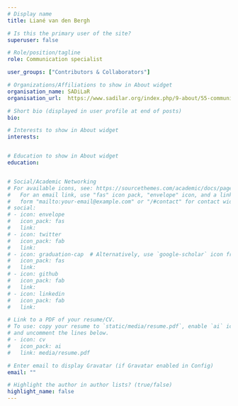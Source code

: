 ```yaml
---
# Display name
title: Liané van den Bergh

# Is this the primary user of the site?
superuser: false

# Role/position/tagline
role: Communication specialist

user_groups: ["Contributors & Collaborators"]

# Organizations/Affiliations to show in About widget
organisation_name: SADiLaR
organisation_url:  https://www.sadilar.org/index.php/9-about/55-communication-specialist

# Short bio (displayed in user profile at end of posts)
bio: 

# Interests to show in About widget
interests:


# Education to show in About widget
education:


# Social/Academic Networking
# For available icons, see: https://sourcethemes.com/academic/docs/page-builder/#icons
#   For an email link, use "fas" icon pack, "envelope" icon, and a link in the
#   form "mailto:your-email@example.com" or "/#contact" for contact widget.
# social:
# - icon: envelope
#   icon_pack: fas
#   link: 
# - icon: twitter
#   icon_pack: fab
#   link: 
# - icon: graduation-cap  # Alternatively, use `google-scholar` icon from `ai` icon pack
#   icon_pack: fas
#   link: 
# - icon: github
#   icon_pack: fab
#   link: 
# - icon: linkedin
#   icon_pack: fab
#   link: 

# Link to a PDF of your resume/CV.
# To use: copy your resume to `static/media/resume.pdf`, enable `ai` icons in `params.toml`, 
# and uncomment the lines below.
# - icon: cv
#   icon_pack: ai
#   link: media/resume.pdf

# Enter email to display Gravatar (if Gravatar enabled in Config)
email: ""

# Highlight the author in author lists? (true/false)
highlight_name: false
---
```



